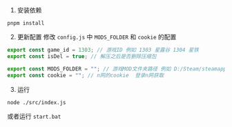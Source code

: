 1. 安装依赖

```
pnpm install
```

2. 更新配置
修改 `config.js` 中 `MODS_FOLDER` 和 `cookie` 的配置
```js
export const game_id = 1303; // 游戏ID 例如 1303 星露谷 1304 星铁
export const isDel = true; // 解压之后是否删除压缩包

export const MODS_FOLDER = ""; // 游戏MOD文件夹路径 例如 D:/Steam/steamapps/common/Stardew Valley/Mods
export const cookie = ""; // n网的cookie  登录n网获取
```

3. 运行

```
node ./src/index.js
```

或者运行 `start.bat`
